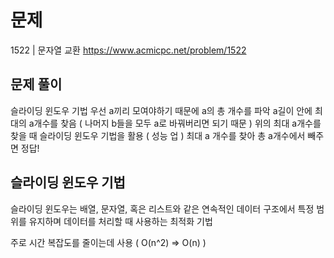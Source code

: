 # 문제

1522 | 문자열 교환
https://www.acmicpc.net/problem/1522

## 문제 풀이

슬라이딩 윈도우 기법
우선 a끼리 모여야하기 때문에 a의 총 개수를 파악
a길이 안에 최대의 a개수를 찾음 ( 나머지 b들을 모두 a로 바꿔버리면 되기 때문 )
위의 최대 a개수를 찾을 때 슬라이딩 윈도우 기법을 활용 ( 성능 업 )
최대 a 개수를 찾아 총 a개수에서 빼주면 정답!

## 슬라이딩 윈도우 기법

슬라이딩 윈도우는 배열, 문자열, 혹은 리스트와 같은 연속적인 데이터 구조에서 특정 범위를 유지하며 데이터를 처리할 때 사용하는 최적화 기법

주로 시간 복잡도를 줄이는데 사용 ( O(n^2) => O(n) )

